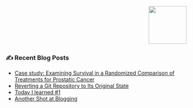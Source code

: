 &emsp;&emsp;&emsp;&emsp;&emsp;&emsp;&emsp;&emsp;&emsp;&emsp;&emsp;&emsp;&emsp;&emsp;&emsp;&emsp;&emsp;&emsp;&emsp;&emsp;&emsp;&emsp;&emsp;&emsp;&emsp;&emsp;&emsp;<img src="https://media.giphy.com/media/M9gbBd9nbDrOTu1Mqx/giphy.gif" width="100"/> 
<!--## :wave: Hi, welcome to my world of creation

### 👨‍💻 About me
- ✨ A public health professional at heart
- 👀 A statistician who loves machine learning
- 🌱 Currently learning NLP and working on a cool webscrapping tool! -->
<!--
### :wink: Connect with me
<div id="Connect with me">
  <a href="https://www.linkedin.com/in/ebaraka">
    <img src="https://img.shields.io/badge/LinkedIn-blue?style=for-the-badge&logo=linkedin&logoColor=white" alt="LinkedIn Badge"/>
  </a>
  <!-- 
  <a href="http://www.twitter.com/eugene_barakaaa">
    <img src="https://img.shields.io/badge/Twitter-blue?style=for-the-badge&logo=twitter&logoColor=white" alt="Twitter Badge"/>
  </a> 
  -->
<!-- </div> -->
<!--
### :hammer_and_wrench: Languages and Tools
<!--
<div>
  <img src="https://cdn.jsdelivr.net/gh/devicons/devicon/icons/python/python-original-wordmark.svg" "title="Python"  alt="Python" width="40" height="40"/>&nbsp;
  <img src="https://cdn.jsdelivr.net/gh/devicons/devicon/icons/r/r-original.svg" title="R" alt="R" width="40" height="40"/>&nbsp;
  <img src="https://github.com/devicons/devicon/blob/master/icons/mysql/mysql-original-wordmark.svg" title="MySQL"  alt="MySQL" width="40" height="40"/>&nbsp;
  <img src="https://github.com/devicons/devicon/blob/master/icons/git/git-original-wordmark.svg" title="Git" **alt="Git" width="40" height="40"/>&nbsp;
  <img src="https://cdn.worldvectorlogo.com/logos/tableau-software.svg" title="Tableau" **alt="Tableau" width="40" height="40"/> -->

### ✍️ Recent Blog Posts 

<!-- BLOG-POST-LIST:START 
- [Book Recommendation: Atomic Habits by James Clear](https://eugenebaraka.github.io/readings/books/2022/04/15/Atomic_Habits.html)
- [Why You Should Not Waste Your Twenties - Takeaways from The Defining Decade by Meg Jay](https://eugenebaraka.github.io/readings/books/2022/03/22/definingdecade.html) -->
- [Case study: Examining Survival in a Randomized Comparison of Treatments for Prostatic Cancer](https://eugenebaraka.github.io/blog/2024/09/09/CoxFlex.html)
- [Reverting a Git Repository to Its Original State](https://eugenebaraka.github.io/blog/2024/09/04/Reverting-a-Git-Repository-to-Its-Original-State.html)
- [Today I learned #1](https://eugenebaraka.github.io/blog/2024/09/03/Today-I-learned.html)
- [Another Shot at Blogging](https://eugenebaraka.github.io/blog/2024/08/14/Another-Shot-at-Blogging.html)
<!-- BLOG-POST-LIST:END -->

<!--### :fire: My Stats

<!--[![GitHub Streak](http://github-readme-streak-stats.herokuapp.com?user=eugenebaraka&theme=dark&background=000000)](https://git.io/streak-stats)                                                                                                                                     
<!-- [![Top Langs](https://github-readme-stats.vercel.app/api/top-langs/?username=eugenebaraka&layout=compact&theme=vision-friendly-dark)](https://github.com/anuraghazra/github-readme-stats) -->

<!-- 
quick access:
- [cheat.sh](https://cheat.sh)
```
p = ['deep', 'muted', 'pastel', 'bright', 'dark', 'color blind']
for p in palettes:
  sns.set_palette(p)
  sns.palplot(sns.color_palette())
  plt.show()

``` -->

